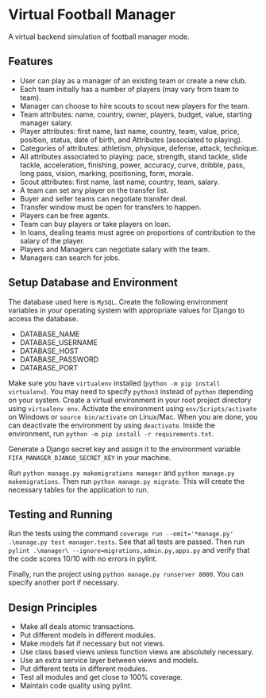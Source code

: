 # Virtual Football Manager
A virtual backend simulation of football manager mode.

## Features
- User can play as a manager of an existing team or create a new club.
- Each team initially has a number of players (may vary from team to team).
- Manager can choose to hire scouts to scout new players for the team.
- Team attributes: name, country, owner, players, budget, value, starting manager salary.
- Player attributes: first name, last name, country, team, value, price, position, status, date of birth, and Attributes (associated to playing).
- Categories of attributes: athletism, physique, defense, attack, technique.
- All attributes associated to playing: pace, strength, stand tackle, slide tackle, acceleration, finishing, power, accuracy, curve, dribble, pass, long pass, vision, marking, positioning, form, morale.
- Scout attributes: first name, last name, country, team, salary.
- A team can set any player on the transfer list.
- Buyer and seller teams can negotiate transfer deal.
- Transfer window must be open for transfers to happen.
- Players can be free agents.
- Team can buy players or take players on loan.
- In loans, dealing teams must agree on proportions of contribution to the salary of the player.
- Players and Managers can negotiate salary with the team.
- Managers can search for jobs.

## Setup Database and Environment
The database used here is `MySQL`. Create the following environment variables in your operating system with appropriate values for Django to access the database.
- DATABASE_NAME
- DATABASE_USERNAME
- DATABASE_HOST
- DATABASE_PASSWORD
- DATABASE_PORT

Make sure you have `virtualenv` installed (`python -m pip install virtualenv`). You may need to specify `python3` instead of `python` depending on your system. Create a virtual environment in your root project directory using `virtualenv env`. Activate the environment using `env/Scripts/activate` on Windows or `source bin/activate` on Linux/Mac. When you are done, you can deactivate the environment by using `deactivate`. Inside the environment, run `python -m pip install -r requirements.txt`.

Generate a Django secret key and assign it to the environment variable `FIFA_MANAGER_DJANGO_SECRET_KEY` in your machine.

Run `python manage.py makemigrations manager` and `python manage.py makemigrations`. Then run `python manage.py migrate`. This will create the necessary tables for the application to run.

## Testing and Running
Run the tests using the command `coverage run --omit='*manage.py' .\manage.py test manager.tests`. See that all tests are passed. Then run `pylint .\manager\ --ignore=migrations,admin.py,apps.py` and verify that the code scores 10/10 with no errors in pylint.

Finally, run the project using `python manage.py runserver 8000`. You can specify another port if necessary.

## Design Principles
- Make all deals atomic transactions.
- Put different models in different modules.
- Make models fat if necessary but not views.
- Use class based views unless function views are absolutely necessary.
- Use an extra service layer between views and models.
- Put different tests in different modules.
- Test all modules and get close to 100% coverage.
- Maintain code quality using pylint.
